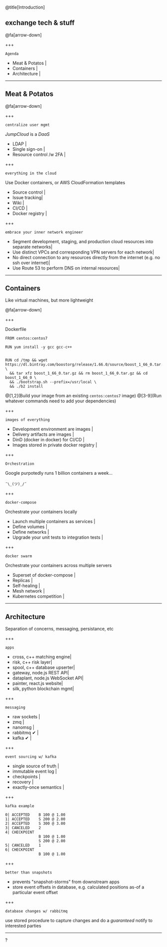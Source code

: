 @title[Introduction]

## exchange tech & stuff

@fa[arrow-down]

+++

`Agenda`

* Meat & Potatos |
* Containers |
* Architecture |

---

## Meat & Potatos

@fa[arrow-down]

+++

`centralize user mgmt`

<i>JumpCloud</i> is a <i>DaaS</i>

* LDAP |
* Single sign-on |
* Resource control /w 2FA |

+++

`everything in the cloud`

Use Docker containers, or AWS CloudFormation templates

* Source control |
* Issue tracking|
* Wiki |
* CI/CD |
* Docker registry |

+++

`embrace your inner network engineer`

* Segment development, staging, and production cloud resources into separate networks|
* Use distinct VPCs and corresponding VPN servers for each network|
* No direct connection to any resources directly from the internet (e.g. no ssh over internet)|
* Use Route 53 to perform DNS on internal resources|

---

## Containers

Like virtual machines, but more lightweight

@fa[arrow-down]

+++

Dockerfile

```
FROM centos:centos7

RUN yum install -y gcc gcc-c++


RUN cd /tmp && wget https://dl.bintray.com/boostorg/release/1.66.0/source/boost_1_66_0.tar.gz \
  && tar xfz boost_1_66_0.tar.gz && rm boost_1_66_0.tar.gz && cd boost_1_66_0 \
  && ./bootstrap.sh --prefix=/usr/local \
  && ./b2 install
```

@[1,2](Build your image from an existing `centos:centos7` image)
@[3-9](Run whatever commands need to add your dependencies)

+++

`images of everything`

* Development environment are images |
* Delivery artifacts are images |
* DinD (docker in docker) for CI/CD |
* Images stored in private docker registry |

+++

`Orchestration`

Google purpotedly runs 1 billion containers a week...
<br><br>
`¯\_(ツ)_/¯`

+++

`docker-compose`

Orchestrate your containers locally

* Launch multiple containers as services |
* Define volumes |
* Define networks |
* Upgrade your unit tests to integration tests |

+++

`docker swarm`

Orchestrate your containers across multiple servers

* Superset of docker-compose |
* Replicas |
* Self-healing |
* Mesh network |
* Kubernetes competition |

---

## Architecture

Separation of concerns, messaging, persistance, etc

+++

`apps`

* cross, c++ matching engine|
* risk, c++ risk layer|
* spool, c++ database upserter|
* gateway, node.js REST API|
* dataplant, node.js WebSocket API|
* painter, react.js website|
* silk, python blockchain mgmt|

+++

`messaging`

* raw sockets |
* zmq |
* nanomsg |
* rabbitmq ✔ |
* kafka ✔ |

+++

`event sourcing w/ kafka`

* single source of truth |
* immutable event log |
* checkpoints |
* recovery |
* exactly-once semantics |

+++

`kafka example`

```
0| ACCEPTED    B 100 @ 1.00
1| ACCEPTED    S 200 @ 2.00
2| ACCEPTED    S 300 @ 3.00
3| CANCELED    2
4| CHECKPOINT
               B 100 @ 1.00
               S 200 @ 2.00
5| CANCELED    1
6| CHECKPOINT
               B 100 @ 1.00
```

+++

`better than snapshots`

* prevents "snapshot-storms" from downstream apps
* store event offsets in database, e.g. calculated positions as-of a particular event offset

+++

`database changes w/ rabbitmq`

use stored procedure to capture changes and do a <i>guaranteed</i> notify to interested parties

---

?
